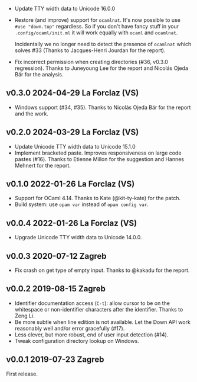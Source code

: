 
- Update TTY width data to Unicode 16.0.0

- Restore (and improve) support for `ocamlnat`.  It's now possible to
  use `#use "down.top"` regardless. So if you don't have fancy stuff
  in your `.config/ocaml/init.ml` it will work equally with `ocaml`
  and `ocamlnat`. 
  
  Incidentally we no longer need to detect the presence of `ocamlnat`
  which solves #33 (Thanks to Jacques-Henri Jourdan for the report).
  
- Fix incorrect permission when creating directories (#36,
  v0.3.0 regression). Thanks to Juneyoung Lee for the report
  and Nicolás Ojeda Bär for the analysis.

v0.3.0 2024-04-29 La Forclaz (VS)
---------------------------------

- Windows support (#34, #35). Thanks to Nicolás Ojeda Bär for
  the report and the work.

v0.2.0 2024-03-29 La Forclaz (VS)
---------------------------------

- Update Unicode TTY width data to Unicode 15.1.0 
- Implement bracketed paste. Improves responsiveness
  on large code pastes (#16). Thanks to Etienne Millon
  for the suggestion and Hannes Mehnert for the report.

v0.1.0 2022-01-26 La Forclaz (VS)
---------------------------------

- Support for OCaml 4.14. Thanks to Kate (@kit-ty-kate) for 
  the patch.
- Build system: use `opam var` instead of `opam config var`.

v0.0.4 2022-01-26 La Forclaz (VS)
---------------------------------

- Upgrade Unicode TTY width data to Unicode 14.0.0.

v0.0.3 2020-07-12 Zagreb
------------------------

- Fix crash on get type of empty input. Thanks to @kakadu for the report.

v0.0.2 2019-08-15 Zagreb
------------------------

- Identifier documentation access (`C-t`): allow cursor to be on the
  whitespace or non-identifier characters after the identifier.
  Thanks to Zeng Li.
- Be more subtle when line edition is not available. Let the Down
  API work reasonably well and/or error gracefully (#17).
- Less clever, but more robust, end of user input detection (#14).
- Tweak configuration directory lookup on Windows.

v0.0.1 2019-07-23 Zagreb
------------------------

First release. 
